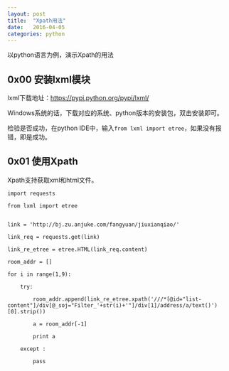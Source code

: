 ```yaml
---
layout: post
title:  "Xpath用法"
date:   2016-04-05 
categories: python
---
```


以python语言为例，演示Xpath的用法

## 0x00 安装lxml模块 ##
lxml下载地址：https://pypi.python.org/pypi/lxml/

Windows系统的话，下载对应的系统、python版本的安装包，双击安装即可。

检验是否成功，在python IDE中，输入`from lxml import etree`，如果没有报错，即是成功。

## 0x01 使用Xpath ##
Xpath支持获取xml和html文件。
    
    import requests
    
    from lxml import etree


    link = 'http://bj.zu.anjuke.com/fangyuan/jiuxianqiao/'
    
    link_req = requests.get(link)
    
    link_re_etree = etree.HTML(link_req.content)
    
    room_addr = []
    
    for i in range(1,9):

    	try:
    
    		room_addr.append(link_re_etree.xpath('///*[@id="list-content"]/div[@_soj="Filter_'+str(i)+'"]/div[1]/address/a/text()')[0].strip())

    		a = room_addr[-1]
    
    		print a
    
    	except :
    
    		pass


